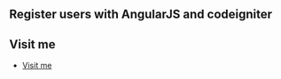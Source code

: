 <h2>Register users with AngularJS and codeigniter</h2> 

## Visit me

* [Visit me](http://uno-de-piera.com)